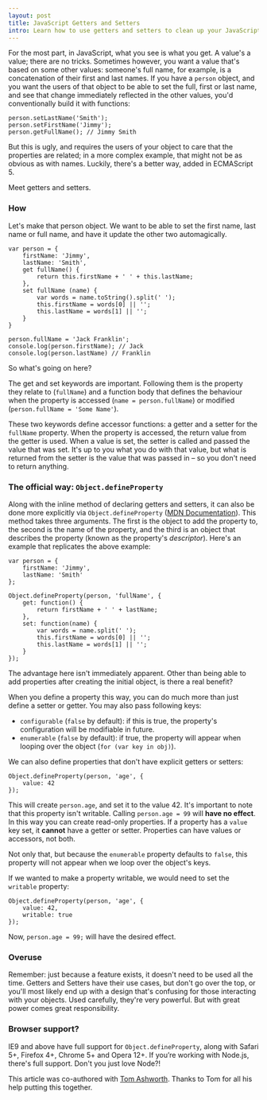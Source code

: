 ```yaml
---
layout: post
title: JavaScript Getters and Setters
intro: Learn how to use getters and setters to clean up your JavaScript objects.
---
```


For the most part, in JavaScript, what you see is what you get. A value's a value; there are no tricks. Sometimes however, you want a value that's based on some other values: someone's full name, for example, is a concatenation of their first and last names. If you have a `person` object, and you want the users of that object to be able to set the full, first or last name, and see that change immediately reflected in the other values, you'd conventionally build it with functions:

    person.setLastName('Smith');
    person.setFirstName('Jimmy');
    person.getFullName(); // Jimmy Smith

But this is ugly, and requires the users of your object to care that the properties are related; in a more complex example, that might not be as obvious as with names. Luckily, there's a better way, added in ECMAScript 5.

Meet getters and setters.

### How

Let's make that person object. We want to be able to set the first name, last name or full name, and have it update the other two automagically.

    var person = {
        firstName: 'Jimmy',
        lastName: 'Smith',
        get fullName() {
            return this.firstName + ' ' + this.lastName;
        },
        set fullName (name) {
            var words = name.toString().split(' ');
            this.firstName = words[0] || '';
            this.lastName = words[1] || '';
        }
    }

    person.fullName = 'Jack Franklin';
    console.log(person.firstName); // Jack
    console.log(person.lastName) // Franklin

So what's going on here?

The get and set keywords are important. Following them is the property they relate to (`fullName`) and a function body that defines the behaviour when the property is accessed (`name = person.fullName`) or modified (`person.fullName = 'Some Name'`).

These two keywords define accessor functions: a getter and a setter for the `fullName` property. When the property is accessed, the return value from the getter is used. When a value is set, the setter is called and passed the value that was set. It's up to you what you do with that value, but what is returned from the setter is the value that was passed in – so you don't need to return anything.

### The official way: `Object.defineProperty`

Along with the inline method of declaring getters and setters, it can also be done more explicitly via `Object.defineProperty` ([MDN Documentation](https://developer.mozilla.org/en-US/docs/Web/JavaScript/Reference/Global_Objects/Object/defineProperty)). This method takes three arguments. The first is the object to add the property to, the second is the name of the property, and the third is an object that describes the property (known as the property's _descriptor_). Here's an example that replicates the above example:

    var person = {
        firstName: 'Jimmy',
        lastName: 'Smith'
    };

    Object.defineProperty(person, 'fullName', {
        get: function() {
            return firstName + ' ' + lastName;
        },
        set: function(name) {
            var words = name.split(' ');
            this.firstName = words[0] || '';
            this.lastName = words[1] || '';
        }
    });

The advantage here isn't immediately apparent. Other than being able to add properties after creating the initial object, is there a real benefit?

When you define a property this way, you can do much more than just define a setter or getter. You may also pass following keys:

* `configurable` (`false` by default): if this is true, the property's configuration will be modifiable in future.
* `enumerable` (`false` by default): if true, the property will appear when looping over the object (`for (var key in obj)`).

We can also define properties that don't have explicit getters or setters:

    Object.defineProperty(person, 'age', {
        value: 42
    });

This will create `person.age`, and set it to the value 42. It's important to note that this property isn't writable. Calling `person.age = 99` will **have no effect**. In this way you can create read-only properties. If a property has a `value` key set, it **cannot** have a getter or setter. Properties can have values or accessors, not both.

Not only that, but because the `enumerable` property defaults to `false`, this property will not appear when we loop over the object's keys.

If we wanted to make a property writable, we would need to set the `writable` property:

    Object.defineProperty(person, 'age', {
        value: 42,
        writable: true
    });

Now, `person.age = 99;` will have the desired effect.

### Overuse

Remember: just because a feature exists, it doesn't need to be used all the time. Getters and Setters have their use cases, but don't go over the top, or you'll most likely end up with a design that's confusing for those interacting with your objects. Used carefully, they're very powerful. But with great power comes great responsibility.

### Browser support?

IE9 and above have full support for `Object.defineProperty`, along with Safari 5+, Firefox 4+, Chrome 5+ and Opera 12+. If you’re working with Node.js, there's full support. Don't you just love Node?!

This article was co-authored with [Tom Ashworth](http://twitter.com/phuunet). Thanks to Tom for all his help putting this together.
